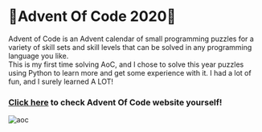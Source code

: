 # 🎄Advent Of Code 2020🎄
Advent of Code is an Advent calendar of small programming puzzles for a variety of skill sets and skill levels that can be solved in any programming language you like.
<br /> 
This is my first time solving AoC, and I chose to solve this year puzzles using Python to learn more and get some experience with it. I had a lot of fun, and I surely learned A LOT!
<br /> 
### [Click here](https://adventofcode.com/2020) to check Advent Of Code website yourself!
![aoc](https://i.ibb.co/TLtM6Nn/160be980-3b1a-11eb-9dbe-439a40adfa99.jpg)



